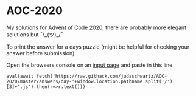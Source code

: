 # AOC-2020
My solutions for [Advent of Code 2020](https://adventofcode.com/2020), there are probably more elegant solutions but ¯\\\_(ツ)\_/¯

To print the answer for a days puzzle (might be helpful for checking your answer before submission)

Open the browsers console on an [input page](https://adventofcode.com/2020/day/1/input)
and paste in this line
```
eval(await fetch('https://raw.githack.com/judaschwartz/AOC-2020/master/answers/day-'+window.location.pathname.split('/')[3]+'.js').then(r=>r.text()))
```
